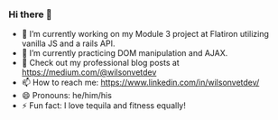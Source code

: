 ### Hi there 👋

<!--
- 👯 I’m looking to collaborate on ...
- 🤔 I’m looking for help with ...
**wilsonvetdev/wilsonvetdev** is a ✨ _special_ ✨ repository because its `README.md` (this file) appears on your GitHub profile.

Here are some ideas to get you started:

-->

- 🔭 I’m currently working on my Module 3 project at Flatiron utilizing vanilla JS and a rails API.
- 🌱 I’m currently practicing DOM manipulation and AJAX.
- 💬 Check out my professional blog posts at https://medium.com/@wilsonvetdev 
- 📫 How to reach me: https://www.linkedin.com/in/wilsonvetdev/
- 😄 Pronouns: he/him/his
- ⚡ Fun fact: I love tequila and fitness equally!
